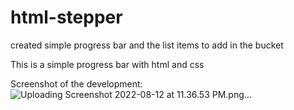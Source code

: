 # html-stepper
created simple progress bar and the list items to add in the bucket

This is a simple progress bar with html and css 

Screenshot of the development:
![Uploading Screenshot 2022-08-12 at 11.36.53 PM.png…]()
